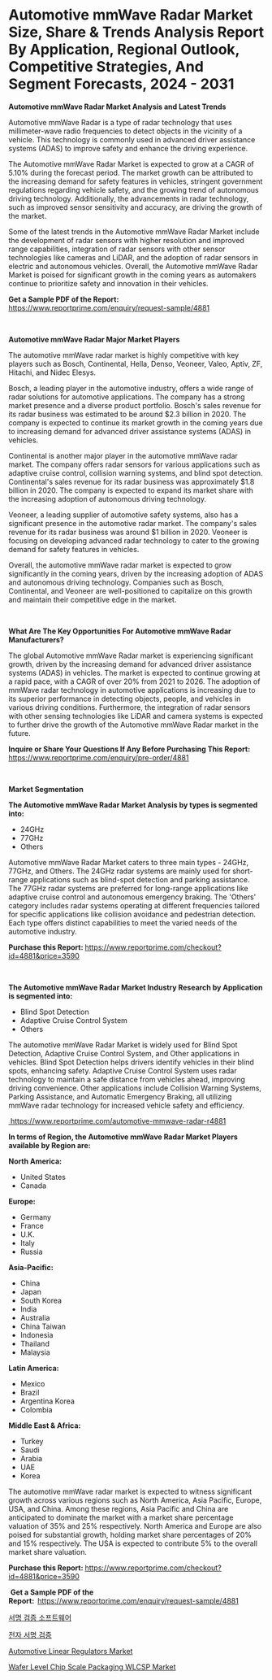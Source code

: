<p><h1>Automotive mmWave Radar Market Size, Share & Trends Analysis Report By Application, Regional Outlook, Competitive Strategies, And Segment Forecasts, 2024 - 2031</h1></p><p><strong>Automotive mmWave Radar Market Analysis and Latest Trends</strong></p>
<p><p>Automotive mmWave Radar is a type of radar technology that uses millimeter-wave radio frequencies to detect objects in the vicinity of a vehicle. This technology is commonly used in advanced driver assistance systems (ADAS) to improve safety and enhance the driving experience.</p><p>The Automotive mmWave Radar Market is expected to grow at a CAGR of 5.10% during the forecast period. The market growth can be attributed to the increasing demand for safety features in vehicles, stringent government regulations regarding vehicle safety, and the growing trend of autonomous driving technology. Additionally, the advancements in radar technology, such as improved sensor sensitivity and accuracy, are driving the growth of the market.</p><p>Some of the latest trends in the Automotive mmWave Radar Market include the development of radar sensors with higher resolution and improved range capabilities, integration of radar sensors with other sensor technologies like cameras and LiDAR, and the adoption of radar sensors in electric and autonomous vehicles. Overall, the Automotive mmWave Radar Market is poised for significant growth in the coming years as automakers continue to prioritize safety and innovation in their vehicles.</p></p>
<p><strong>Get a Sample PDF of the Report:&nbsp;</strong> <a href="https://www.reportprime.com/enquiry/request-sample/4881">https://www.reportprime.com/enquiry/request-sample/4881</a></p>
<p>&nbsp;</p>
<p><strong>Automotive mmWave Radar Major Market Players</strong></p>
<p><p>The automotive mmWave radar market is highly competitive with key players such as Bosch, Continental, Hella, Denso, Veoneer, Valeo, Aptiv, ZF, Hitachi, and Nidec Elesys. </p><p>Bosch, a leading player in the automotive industry, offers a wide range of radar solutions for automotive applications. The company has a strong market presence and a diverse product portfolio. Bosch's sales revenue for its radar business was estimated to be around $2.3 billion in 2020. The company is expected to continue its market growth in the coming years due to increasing demand for advanced driver assistance systems (ADAS) in vehicles.</p><p>Continental is another major player in the automotive mmWave radar market. The company offers radar sensors for various applications such as adaptive cruise control, collision warning systems, and blind spot detection. Continental's sales revenue for its radar business was approximately $1.8 billion in 2020. The company is expected to expand its market share with the increasing adoption of autonomous driving technology.</p><p>Veoneer, a leading supplier of automotive safety systems, also has a significant presence in the automotive radar market. The company's sales revenue for its radar business was around $1 billion in 2020. Veoneer is focusing on developing advanced radar technology to cater to the growing demand for safety features in vehicles.</p><p>Overall, the automotive mmWave radar market is expected to grow significantly in the coming years, driven by the increasing adoption of ADAS and autonomous driving technology. Companies such as Bosch, Continental, and Veoneer are well-positioned to capitalize on this growth and maintain their competitive edge in the market.</p></p>
<p>&nbsp;</p>
<p><strong>What Are The Key Opportunities For Automotive mmWave Radar Manufacturers?</strong></p>
<p><p>The global Automotive mmWave Radar market is experiencing significant growth, driven by the increasing demand for advanced driver assistance systems (ADAS) in vehicles. The market is expected to continue growing at a rapid pace, with a CAGR of over 20% from 2021 to 2026. The adoption of mmWave radar technology in automotive applications is increasing due to its superior performance in detecting objects, people, and vehicles in various driving conditions. Furthermore, the integration of radar sensors with other sensing technologies like LiDAR and camera systems is expected to further drive the growth of the Automotive mmWave Radar market in the future.</p></p>
<p><strong>Inquire or Share Your Questions If Any Before Purchasing This Report:</strong> <a href="https://www.reportprime.com/enquiry/pre-order/4881">https://www.reportprime.com/enquiry/pre-order/4881</a></p>
<p>&nbsp;</p>
<p><strong>Market Segmentation</strong></p>
<p><strong>The Automotive mmWave Radar Market Analysis by types is segmented into:</strong></p>
<p><ul><li>24GHz</li><li>77GHz</li><li>Others</li></ul></p>
<p><p>Automotive mmWave Radar Market caters to three main types - 24GHz, 77GHz, and Others. The 24GHz radar systems are mainly used for short-range applications such as blind-spot detection and parking assistance. The 77GHz radar systems are preferred for long-range applications like adaptive cruise control and autonomous emergency braking. The 'Others' category includes radar systems operating at different frequencies tailored for specific applications like collision avoidance and pedestrian detection. Each type offers distinct capabilities to meet the varied needs of the automotive industry.</p></p>
<p><strong>Purchase this Report:&nbsp;</strong><a href="https://www.reportprime.com/checkout?id=4881&price=3590">https://www.reportprime.com/checkout?id=4881&price=3590</a></p>
<p>&nbsp;</p>
<p><strong>The Automotive mmWave Radar Market Industry Research by Application is segmented into:</strong></p>
<p><ul><li>Blind Spot Detection</li><li>Adaptive Cruise Control System</li><li>Others</li></ul></p>
<p><p>The automotive mmWave Radar Market is widely used for Blind Spot Detection, Adaptive Cruise Control System, and Other applications in vehicles. Blind Spot Detection helps drivers identify vehicles in their blind spots, enhancing safety. Adaptive Cruise Control System uses radar technology to maintain a safe distance from vehicles ahead, improving driving convenience. Other applications include Collision Warning Systems, Parking Assistance, and Automatic Emergency Braking, all utilizing mmWave radar technology for increased vehicle safety and efficiency.</p></p>
<p><a href="https://www.reportprime.com/automotive-mmwave-radar-r4881">&nbsp;https://www.reportprime.com/automotive-mmwave-radar-r4881</a></p>
<p><strong>In terms of Region, the Automotive mmWave Radar Market Players available by Region are:</strong></p>
<p>
    <p> <strong> North America: </strong>
        <ul>
            <li>United States</li>
            <li>Canada</li>
        </ul>
        </p> 
    <p> <strong> Europe: </strong>
        <ul>
            <li>Germany</li>
            <li>France</li>
            <li>U.K.</li>
            <li>Italy</li>
            <li>Russia</li>
        </ul>
        </p> 
    <p> <strong> Asia-Pacific: </strong>
        <ul>
            <li>China</li>
            <li>Japan</li>
            <li>South Korea</li>
            <li>India</li>
            <li>Australia</li>
            <li>China Taiwan</li>
            <li>Indonesia</li>
            <li>Thailand</li>
            <li>Malaysia</li>
        </ul>
        </p> 
    <p> <strong> Latin America: </strong>
        <ul>
            <li>Mexico</li>
            <li>Brazil</li>
            <li>Argentina Korea</li>
            <li>Colombia</li>
        </ul>
        </p> 
    <p> <strong> Middle East & Africa: </strong>
        <ul>
            <li>Turkey</li>
            <li>Saudi</li>
            <li>Arabia</li>
            <li>UAE</li>
            <li>Korea</li>
        </ul>
    </p>
    </p>
<p><p>The automotive mmWave radar market is expected to witness significant growth across various regions such as North America, Asia Pacific, Europe, USA, and China. Among these regions, Asia Pacific and China are anticipated to dominate the market with a market share percentage valuation of 35% and 25% respectively. North America and Europe are also poised for substantial growth, holding market share percentages of 20% and 15% respectively. The USA is expected to contribute 5% to the overall market share valuation.</p></p>
<p><strong>Purchase this Report: </strong><a href="https://www.reportprime.com/checkout?id=4881&price=3590">https://www.reportprime.com/checkout?id=4881&price=3590</a></p>
<p>&nbsp;<strong>Get a Sample PDF of the Report:&nbsp;&nbsp;</strong><a href="https://www.reportprime.com/enquiry/request-sample/4881">https://www.reportprime.com/enquiry/request-sample/4881</a></p>
<p><strong></strong></p>
<p><p><a href="https://github.com/valroy852/Market-Research-Report-List-1/blob/main/574293670265.md">서명 검증 소프트웨어</a></p><p><a href="https://github.com/RonSpencer61/Market-Research-Report-List-1/blob/main/301880670266.md">전자 서명 검증</a></p><p><a href="https://github.com/wusalecollins540tpqoz/Market-Research-Report-List-2/blob/main/automotive-linear-regulators-market.md">Automotive Linear Regulators Market</a></p><p><a href="https://github.com/kathiaseamanalvaradovlprc2h/Market-Research-Report-List-2/blob/main/wafer-level-chip-scale-packaging-wlcsp-market.md">Wafer Level Chip Scale Packaging WLCSP Market</a></p></p>